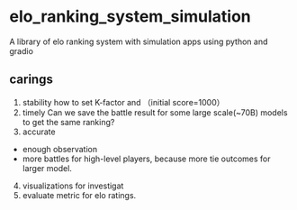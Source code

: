 # elo_ranking_system_simulation
A library of elo ranking system with simulation apps using python and gradio

## carings
1. stability
how to set K-factor and （initial score=1000）
2. timely
Can we save the battle result for some large scale(~70B) models to get the same ranking?
3. accurate
- enough observation
- more battles for high-level players, because more tie outcomes for larger model.
4. visualizations for investigat
5. evaluate metric for elo ratings.